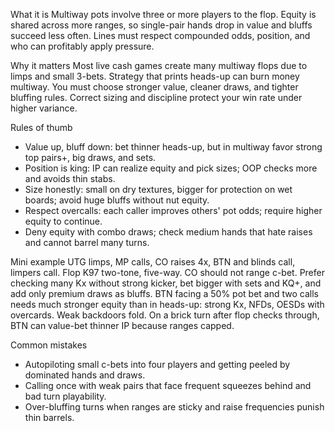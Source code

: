 What it is
Multiway pots involve three or more players to the flop. Equity is shared across more ranges, so single-pair hands drop in value and bluffs succeed less often. Lines must respect compounded odds, position, and who can profitably apply pressure.

Why it matters
Most live cash games create many multiway flops due to limps and small 3-bets. Strategy that prints heads-up can burn money multiway. You must choose stronger value, cleaner draws, and tighter bluffing rules. Correct sizing and discipline protect your win rate under higher variance.

Rules of thumb
* Value up, bluff down: bet thinner heads-up, but in multiway favor strong top pairs+, big draws, and sets.
* Position is king: IP can realize equity and pick sizes; OOP checks more and avoids thin stabs.
* Size honestly: small on dry textures, bigger for protection on wet boards; avoid huge bluffs without nut equity.
* Respect overcalls: each caller improves others' pot odds; require higher equity to continue.
* Deny equity with combo draws; check medium hands that hate raises and cannot barrel many turns.

Mini example
UTG limps, MP calls, CO raises 4x, BTN and blinds call, limpers call. Flop K97 two-tone, five-way. CO should not range c-bet. Prefer checking many Kx without strong kicker, bet bigger with sets and KQ+, and add only premium draws as bluffs. BTN facing a 50% pot bet and two calls needs much stronger equity than in heads-up: strong Kx, NFDs, OESDs with overcards. Weak backdoors fold. On a brick turn after flop checks through, BTN can value-bet thinner IP because ranges capped.

Common mistakes
* Autopiloting small c-bets into four players and getting peeled by dominated hands and draws.
* Calling once with weak pairs that face frequent squeezes behind and bad turn playability.
* Over-bluffing turns when ranges are sticky and raise frequencies punish thin barrels.
